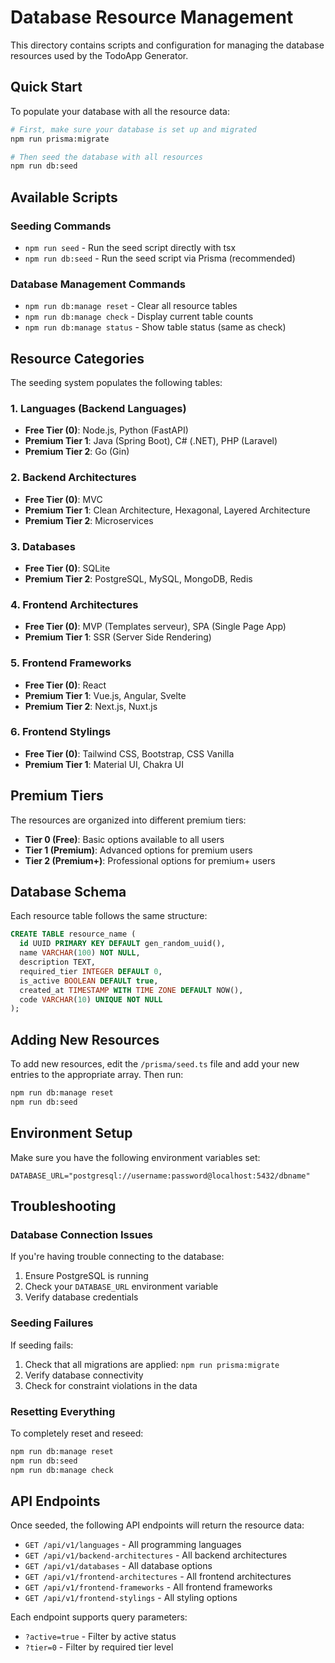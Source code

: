 # Database Resource Management

This directory contains scripts and configuration for managing the database resources used by the TodoApp Generator.

## Quick Start

To populate your database with all the resource data:

```bash
# First, make sure your database is set up and migrated
npm run prisma:migrate

# Then seed the database with all resources
npm run db:seed
```

## Available Scripts

### Seeding Commands

- `npm run seed` - Run the seed script directly with tsx
- `npm run db:seed` - Run the seed script via Prisma (recommended)

### Database Management Commands

- `npm run db:manage reset` - Clear all resource tables
- `npm run db:manage check` - Display current table counts
- `npm run db:manage status` - Show table status (same as check)

## Resource Categories

The seeding system populates the following tables:

### 1. Languages (Backend Languages)

- **Free Tier (0)**: Node.js, Python (FastAPI)
- **Premium Tier 1**: Java (Spring Boot), C# (.NET), PHP (Laravel)
- **Premium Tier 2**: Go (Gin)

### 2. Backend Architectures

- **Free Tier (0)**: MVC
- **Premium Tier 1**: Clean Architecture, Hexagonal, Layered Architecture
- **Premium Tier 2**: Microservices

### 3. Databases

- **Free Tier (0)**: SQLite
- **Premium Tier 2**: PostgreSQL, MySQL, MongoDB, Redis

### 4. Frontend Architectures

- **Free Tier (0)**: MVP (Templates serveur), SPA (Single Page App)
- **Premium Tier 1**: SSR (Server Side Rendering)

### 5. Frontend Frameworks

- **Free Tier (0)**: React
- **Premium Tier 1**: Vue.js, Angular, Svelte
- **Premium Tier 2**: Next.js, Nuxt.js

### 6. Frontend Stylings

- **Free Tier (0)**: Tailwind CSS, Bootstrap, CSS Vanilla
- **Premium Tier 1**: Material UI, Chakra UI

## Premium Tiers

The resources are organized into different premium tiers:

- **Tier 0 (Free)**: Basic options available to all users
- **Tier 1 (Premium)**: Advanced options for premium users
- **Tier 2 (Premium+)**: Professional options for premium+ users

## Database Schema

Each resource table follows the same structure:

```sql
CREATE TABLE resource_name (
  id UUID PRIMARY KEY DEFAULT gen_random_uuid(),
  name VARCHAR(100) NOT NULL,
  description TEXT,
  required_tier INTEGER DEFAULT 0,
  is_active BOOLEAN DEFAULT true,
  created_at TIMESTAMP WITH TIME ZONE DEFAULT NOW(),
  code VARCHAR(10) UNIQUE NOT NULL
);
```

## Adding New Resources

To add new resources, edit the `/prisma/seed.ts` file and add your new entries to the appropriate array. Then run:

```bash
npm run db:manage reset
npm run db:seed
```

## Environment Setup

Make sure you have the following environment variables set:

```env
DATABASE_URL="postgresql://username:password@localhost:5432/dbname"
```

## Troubleshooting

### Database Connection Issues

If you're having trouble connecting to the database:

1. Ensure PostgreSQL is running
2. Check your `DATABASE_URL` environment variable
3. Verify database credentials

### Seeding Failures

If seeding fails:

1. Check that all migrations are applied: `npm run prisma:migrate`
2. Verify database connectivity
3. Check for constraint violations in the data

### Resetting Everything

To completely reset and reseed:

```bash
npm run db:manage reset
npm run db:seed
npm run db:manage check
```

## API Endpoints

Once seeded, the following API endpoints will return the resource data:

- `GET /api/v1/languages` - All programming languages
- `GET /api/v1/backend-architectures` - All backend architectures
- `GET /api/v1/databases` - All database options
- `GET /api/v1/frontend-architectures` - All frontend architectures
- `GET /api/v1/frontend-frameworks` - All frontend frameworks
- `GET /api/v1/frontend-stylings` - All styling options

Each endpoint supports query parameters:

- `?active=true` - Filter by active status
- `?tier=0` - Filter by required tier level

